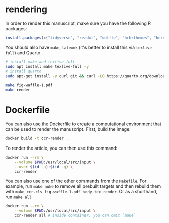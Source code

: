 # rendering

In order to render this manuscript, make sure you have the following R packages:

```r
install.packages(c("tidyverse", "readxl", "waffle", "hrbrthemes", "here", "knitr"))
```

You should also have `make`, `latexmk` (it's better to install this via `texlive-full`) and Quarto.

```bash
# install make and texlive-full
sudo apt install make texlive-full -y
# install quarto
sudo apt-get install -y curl git && curl -LO https://quarto.org/download/latest/quarto-linux-amd64.deb && dpkg -i quarto-linux-amd64.deb && quarto install tool tinytex && rm quarto-linux-amd64.deb

make fig-waffle-1.pdf
make render
```

# Dockerfile

You can also use the Dockerfile to create a computational environment that can be used to render the manuscript.
First, build the image:

```bash
docker build -t ccr-render .
```

To render the article, you can then use this command:

```bash
docker run --rm \
    --volume $PWD:/usr/local/src/input \
    --user $(id -u):$(id -g) \
    ccr-render
```

You can also use one of the other commands from the `Makefile`.
For example, run `make nuke` to remove all prebuilt targets and then rebuild them with `make ccr.cls fig-waffle-1.pdf body.tex render`.
Or as a shorthand, run `make all`

```bash
docker run --rm \
    --volume $PWD:/usr/local/src/input \
    ccr-render all # inside container, you can omit `make`
```
